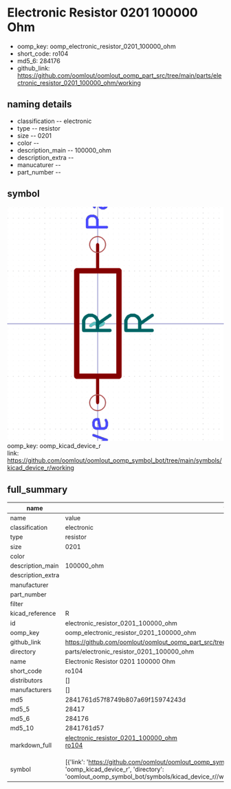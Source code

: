 # Electronic Resistor 0201 100000 Ohm

  
* oomp_key: oomp_electronic_resistor_0201_100000_ohm 
* short_code: ro104
* md5_6: 284176  
* github_link: https://github.com/oomlout/oomlout_oomp_part_src/tree/main/parts/electronic_resistor_0201_100000_ohm/working  
## naming details
* classification -- electronic
* type -- resistor
* size -- 0201
* color -- 
* description_main -- 100000_ohm
* description_extra -- 
* manucaturer -- 
* part_number -- 



## symbol

![](symbol/0/working/working_600.png)  
oomp_key: oomp_kicad_device_r  
link: https://github.com/oomlout/oomlout_oomp_symbol_bot/tree/main/symbols/kicad_device_r/working  


## full_summary
| name | value | 
| --- | --- | 
| name | value | 
| classification | electronic | 
| type | resistor | 
| size | 0201 | 
| color |  | 
| description_main | 100000_ohm | 
| description_extra |  | 
| manufacturer |  | 
| part_number |  | 
| filter |  | 
| kicad_reference | R | 
| id | electronic_resistor_0201_100000_ohm | 
| oomp_key | oomp_electronic_resistor_0201_100000_ohm | 
| github_link | https://github.com/oomlout/oomlout_oomp_part_src/tree/main/parts/electronic_resistor_0201_100000_ohm/working | 
| directory | parts/electronic_resistor_0201_100000_ohm | 
| name | Electronic Resistor 0201 100000 Ohm | 
| short_code | ro104 | 
| distributors | [] | 
| manufacturers | [] | 
| md5 | 2841761d57f8749b807a69f15974243d | 
| md5_5 | 28417 | 
| md5_6 | 284176 | 
| md5_10 | 2841761d57 | 
| markdown_full | [electronic_resistor_0201_100000_ohm](https://github.com/oomlout/oomlout_oomp_part_src/tree/main/parts/electronic_resistor_0201_100000_ohm/working)<br>[ro104](https://github.com/oomlout/oomlout_oomp_part_src/tree/main/parts/electronic_resistor_0201_100000_ohm/working)<br><br> | 
| symbol | [{'link': 'https://github.com/oomlout/oomlout_oomp_symbol_bot/tree/main/symbols/kicad_device_r', 'oomp_key': 'oomp_kicad_device_r', 'directory': 'oomlout_oomp_symbol_bot/symbols/kicad_device_r//working/working.kicad_sym'}] | 
